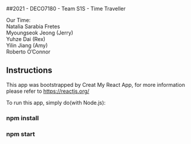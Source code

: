 ##2021 - DECO7180 - Team S1S - Time Traveller

Our Time:\
Natalia Sarabia Fretes\
Myoungseok Jeong (Jerry)\
Yuhze Dai (Rex)\
Yilin Jiang (Amy)\
Roberto O’Connor

## Instructions
This app was bootstrapped by Creat My React App, for more information please refer to https://reactjs.org/

To run this app, simply do(with Node.js):
### npm install
### npm start